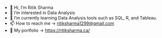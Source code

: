 - 👋 Hi, I’m Ritik Sharma
- 👀 I’m interested in Data Analysis
- 🌱 I’m currently learning Data Analysis tools such as SQL, R, and Tableau. 
- 📫 How to reach me -> ritiksharma1299@gmail.com
- 📁 My portfolio -> https://ritiksharma.ca/

<!---
ritiksharma4/ritiksharma4 is a ✨ special ✨ repository because its `README.md` (this file) appears on your GitHub profile.
You can click the Preview link to take a look at your changes.
--->
